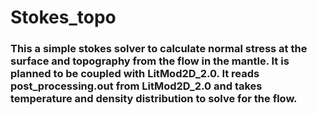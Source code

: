 # Stokes_topo
### This a simple stokes solver to calculate normal stress at the surface and topography from the flow in the mantle. It is planned to be coupled with LitMod2D_2.0. It reads post_processing.out from LitMod2D_2.0 and takes temperature and density distribution to solve for the flow.
